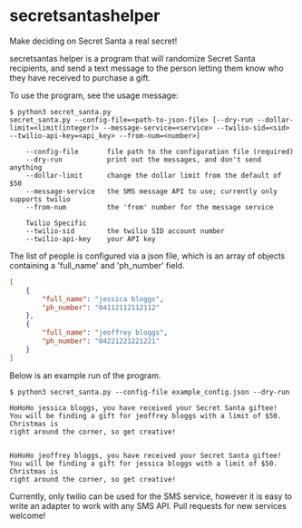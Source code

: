 # secretsantashelper
Make deciding on Secret Santa a real secret!

secretsantas helper is a program that will randomize Secret Santa recipients, and send a text message to the person letting them know who they have received to purchase a gift.

To use the program, see the usage message:
```
$ python3 secret_santa.py
secret_santa.py --config-file=<path-to-json-file> [--dry-run --dollar-limit=<limit(integer)> --message-service=<service> --twilio-sid=<sid> --twilio-api-key=<api_key> --from-num=<number>]

    --config-file       file path to the configuration file (required)
    --dry-run           print out the messages, and don't send anything
    --dollar-limit      change the dollar limit from the default of $50
    --message-service   the SMS message API to use; currently only supports twilio
    --from-num          the 'from' number for the message service

    Twilio Specific
    --twilio-sid        the twilio SID account number
    --twilio-api-key    your API key
```


The list of people is configured via a json file, which is an array of objects containing a 'full_name' and 'ph_number' field.

```json
[
    {
        "full_name": "jessica bloggs",
        "ph_number": "04112112112112"
    },
    {
        "full_name": "jeoffrey bloggs",
        "ph_number": "04221221221221"
    }
]
```

Below is an example run of the program.

```
$ python3 secret_santa.py --config-file example_config.json --dry-run

HoHoHo jessica bloggs, you have received your Secret Santa giftee!
You will be finding a gift for jeoffrey bloggs with a limit of $50. Christmas is
right around the corner, so get creative!


HoHoHo jeoffrey bloggs, you have received your Secret Santa giftee!
You will be finding a gift for jessica bloggs with a limit of $50. Christmas is
right around the corner, so get creative!
```

Currently, only twilio can be used for the SMS service, however it is easy to write an adapter to work with any SMS API. Pull requests for new services welcome!



